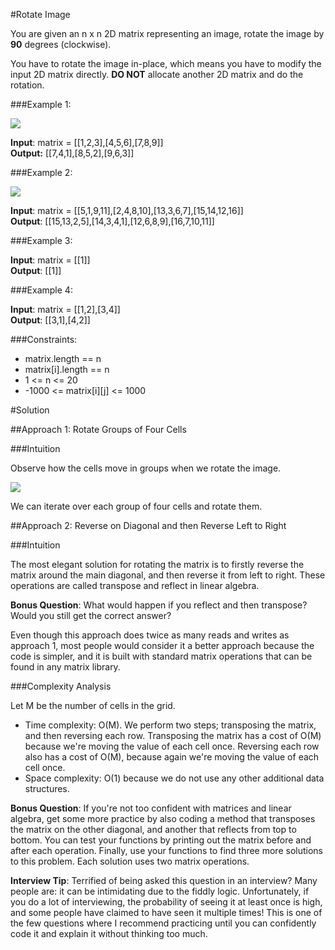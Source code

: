 #Rotate Image

You are given an n x n 2D matrix representing an image, rotate the image by **90** degrees (clockwise).

You have to rotate the image in-place, which means you have to modify the input 2D matrix directly. **DO NOT** allocate
another 2D matrix and do the rotation.

###Example 1:

![](https://assets.leetcode.com/uploads/2020/08/28/mat1.jpg)

**Input**: matrix = [[1,2,3],[4,5,6],[7,8,9]]  
**Output:** [[7,4,1],[8,5,2],[9,6,3]]

###Example 2:

![](https://assets.leetcode.com/uploads/2020/08/28/mat2.jpg)

**Input**: matrix = [[5,1,9,11],[2,4,8,10],[13,3,6,7],[15,14,12,16]]  
**Output**: [[15,13,2,5],[14,3,4,1],[12,6,8,9],[16,7,10,11]]

###Example 3:

**Input**: matrix = [[1]]  
**Output**: [[1]]

###Example 4:

**Input**: matrix = [[1,2],[3,4]]  
**Output**: [[3,1],[4,2]]

###Constraints:

* matrix.length == n
* matrix[i].length == n
* 1 <= n <= 20
* -1000 <= matrix[i][j] <= 1000

#Solution

##Approach 1: Rotate Groups of Four Cells

###Intuition

Observe how the cells move in groups when we rotate the image.

![](https://leetcode.com/problems/rotate-image/Figures/48/48_angles.png)

We can iterate over each group of four cells and rotate them.

##Approach 2: Reverse on Diagonal and then Reverse Left to Right

###Intuition

The most elegant solution for rotating the matrix is to firstly reverse the matrix around the main diagonal, and then
reverse it from left to right. These operations are called transpose and reflect in linear algebra.

**Bonus Question**: What would happen if you reflect and then transpose? Would you still get the correct answer?

Even though this approach does twice as many reads and writes as approach 1, most people would consider it a better
approach because the code is simpler, and it is built with standard matrix operations that can be found in any matrix
library.

###Complexity Analysis

Let M be the number of cells in the grid.

* Time complexity: O(M). We perform two steps; transposing the matrix, and then reversing each row. Transposing
  the matrix has a cost of O(M) because we're moving the value of each cell once. Reversing each row also has a cost of
  O(M), because again we're moving the value of each cell once.
* Space complexity: O(1) because we do not use any other additional data structures.

**Bonus Question**: If you're not too confident with matrices and linear algebra, get some more practice by also coding
a method that transposes the matrix on the other diagonal, and another that reflects from top to bottom. You can test
your functions by printing out the matrix before and after each operation. Finally, use your functions to find three more
solutions to this problem. Each solution uses two matrix operations.

**Interview Tip**: Terrified of being asked this question in an interview? Many people are: it can be intimidating due to
the fiddly logic. Unfortunately, if you do a lot of interviewing, the probability of seeing it at least once is high,
and some people have claimed to have seen it multiple times! This is one of the few questions where I recommend
practicing until you can confidently code it and explain it without thinking too much.
